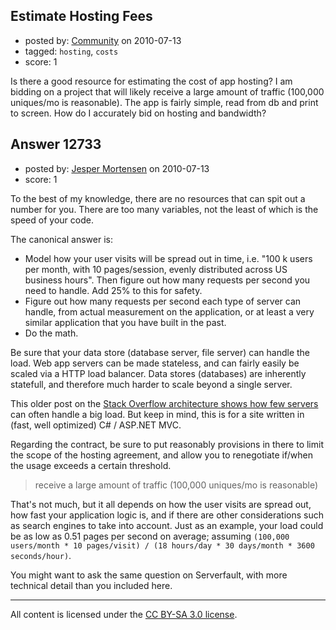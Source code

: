 ## Estimate Hosting Fees

- posted by: [Community](https://stackexchange.com/users/-1/-1-community) on 2010-07-13
- tagged: `hosting`, `costs`
- score: 1

Is there a good resource for estimating the cost of app hosting? I am bidding on a project that will likely receive a large amount of traffic (100,000 uniques/mo is reasonable). The app is fairly simple, read from db and print to screen. How do I accurately bid on hosting and bandwidth?


## Answer 12733

- posted by: [Jesper Mortensen](https://stackexchange.com/users/-1/1261-jesper-mortensen) on 2010-07-13
- score: 1

<p>To the best of my knowledge, there are no resources that can spit out a number for you. There are too many variables, not the least of which is the speed of your code.</p>

<p>The canonical answer is:</p>

<ul>
<li>Model how your user visits will be spread out in time, i.e. "100 k users per month, with 10 pages/session, evenly distributed across US business hours". Then figure out how many requests per second you need to handle. Add 25% to this for safety.</li>
<li>Figure out how many requests per second each type of server can handle, from actual measurement on the application, or at least a very similar application that you have built in the past.</li>
<li>Do the math.</li>
</ul>

<p>Be sure that your data store (database server, file server) can handle the load. Web app servers can be made stateless, and can fairly easily be scaled via a HTTP load balancer. Data stores (databases) are inherently statefull, and therefore much harder to scale beyond a single server.</p>

<p>This older post on the <a href="http://highscalability.com/stack-overflow-architecture" rel="nofollow">Stack Overflow architecture shows how few servers</a> can often handle a big load. But keep in mind, this is for a site written in (fast, well optimized) C# / ASP.NET MVC.</p>

<p>Regarding the contract, be sure to put reasonably provisions in there to limit the scope of the hosting agreement, and allow you to renegotiate if/when the usage exceeds a certain threshold.</p>

<blockquote>
  <p>receive a large amount of traffic (100,000 uniques/mo is reasonable)</p>
</blockquote>

<p>That's not much, but it all depends on how the user visits are spread out, how fast your application logic is, and if there are other considerations such as search engines to take into account. Just as an example, your load could be as low as 0.51 pages per second on average; assuming <code>(100,000 users/month * 10 pages/visit) / (18 hours/day * 30 days/month * 3600 seconds/hour)</code>.</p>

<p>You might want to ask the same question on Serverfault, with more technical detail than you included here.</p>




---

All content is licensed under the [CC BY-SA 3.0 license](https://creativecommons.org/licenses/by-sa/3.0/).
